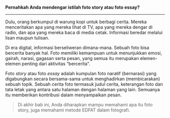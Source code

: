 **Pernahkah Anda mendengar istilah foto story atau foto essay?**

---

Dulu, orang berkumpul di warung kopi untuk berbagi cerita. Mereka menceritakan apa yang mereka lihat di TV, apa yang mereka dengar di radio, dan apa yang mereka baca di media cetak. Informasi beredar melalui lisan maupun tulisan. 

Di era digital, informasi berseliweran dimana-mana. Sebuah foto bisa bercerita banyak hal. Foto memiliki kemampuan untuk menunjukkan emosi, gairah, narasi, gagasan serta pesan, yang semua itu merupakan elemen-elemen penting dari aktivitas “bercerita”.

Foto _story_ atau foto _essay_ adalah kumpulan foto naratif (bernarasi) yang digabungkan secara bersama-sama untuk menghadirkan (membicarakan) sebuah topik. Sebuah cerita foto termasuk judul cerita, keterangan foto dan tata letak yang antara satu halaman dengan halaman yang lain. Semuanya itu memberikan kontribusi dalam menyampaikan pesan.

> Di akhir bab ini, Anda diharapkan mampu memahami apa itu foto story, juga memahami metode EDFAT dalam fotografi.